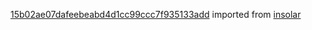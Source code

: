 [15b02ae07dafeebeabd4d1cc99ccc7f935133add](https://github.com/insolar/insolar/commit/15b02ae07dafeebeabd4d1cc99ccc7f935133add) imported from [insolar](https://github.com/insolar/insolar)
